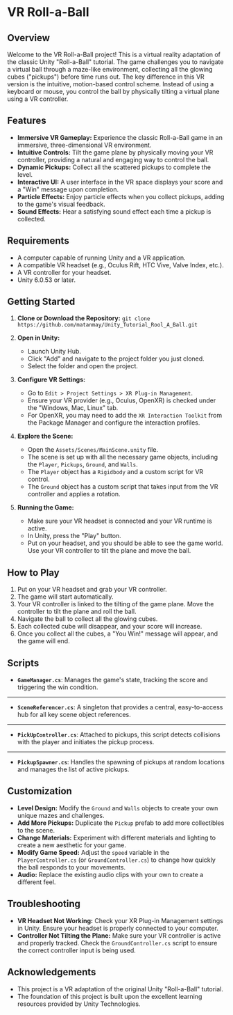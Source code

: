 # VR Roll-a-Ball

## Overview

Welcome to the VR Roll-a-Ball project! This is a virtual reality adaptation of the classic Unity "Roll-a-Ball" tutorial. The game challenges you to navigate a virtual ball through a maze-like environment, collecting all the glowing cubes ("pickups") before time runs out. The key difference in this VR version is the intuitive, motion-based control scheme. Instead of using a keyboard or mouse, you control the ball by physically tilting a virtual plane using a VR controller.

## Features

- **Immersive VR Gameplay:** Experience the classic Roll-a-Ball game in an immersive, three-dimensional VR environment.
- **Intuitive Controls:** Tilt the game plane by physically moving your VR controller, providing a natural and engaging way to control the ball.
- **Dynamic Pickups:** Collect all the scattered pickups to complete the level.
- **Interactive UI:** A user interface in the VR space displays your score and a "Win" message upon completion.
- **Particle Effects:** Enjoy particle effects when you collect pickups, adding to the game's visual feedback.
- **Sound Effects:** Hear a satisfying sound effect each time a pickup is collected.

## Requirements

- A computer capable of running Unity and a VR application.
- A compatible VR headset (e.g., Oculus Rift, HTC Vive, Valve Index, etc.).
- A VR controller for your headset.
- Unity 6.0.53 or later.

## Getting Started

1.  **Clone or Download the Repository:**
    `git clone https://github.com/matanmay/Unity_Tutorial_Rool_A_Ball.git`

2.  **Open in Unity:**
    - Launch Unity Hub.
    - Click "Add" and navigate to the project folder you just cloned.
    - Select the folder and open the project.

3.  **Configure VR Settings:**
    - Go to `Edit > Project Settings > XR Plug-in Management`.
    - Ensure your VR provider (e.g., Oculus, OpenXR) is checked under the "Windows, Mac, Linux" tab.
    - For OpenXR, you may need to add the `XR Interaction Toolkit` from the Package Manager and configure the interaction profiles.

4.  **Explore the Scene:**
    - Open the `Assets/Scenes/MainScene.unity` file.
    - The scene is set up with all the necessary game objects, including the `Player`, `Pickups`, `Ground`, and `Walls`.
    - The `Player` object has a `Rigidbody` and a custom script for VR control.
    - The `Ground` object has a custom script that takes input from the VR controller and applies a rotation.

5.  **Running the Game:**
    - Make sure your VR headset is connected and your VR runtime is active.
    - In Unity, press the "Play" button.
    - Put on your headset, and you should be able to see the game world. Use your VR controller to tilt the plane and move the ball.

## How to Play

1.  Put on your VR headset and grab your VR controller.
2.  The game will start automatically.
3.  Your VR controller is linked to the tilting of the game plane. Move the controller to tilt the plane and roll the ball.
4.  Navigate the ball to collect all the glowing cubes.
5.  Each collected cube will disappear, and your score will increase.
6.  Once you collect all the cubes, a "You Win!" message will appear, and the game will end.

## Scripts
- **`GameManager.cs`**: Manages the game's state, tracking the score and triggering the win condition.
***
- **`SceneReferencer.cs`**: A singleton that provides a central, easy-to-access hub for all key scene object references.
***
- **`PickUpController.cs`**: Attached to pickups, this script detects collisions with the player and initiates the pickup process.
***
- **`PickupSpawner.cs`**: Handles the spawning of pickups at random locations and manages the list of active pickups.

## Customization

-   **Level Design:** Modify the `Ground` and `Walls` objects to create your own unique mazes and challenges.
-   **Add More Pickups:** Duplicate the `Pickup` prefab to add more collectibles to the scene.
-   **Change Materials:** Experiment with different materials and lighting to create a new aesthetic for your game.
-   **Modify Game Speed:** Adjust the `speed` variable in the `PlayerController.cs` (or `GroundController.cs`) to change how quickly the ball responds to your movements.
-   **Audio:** Replace the existing audio clips with your own to create a different feel.

## Troubleshooting

-   **VR Headset Not Working:** Check your XR Plug-in Management settings in Unity. Ensure your headset is properly connected to your computer.
-   **Controller Not Tilting the Plane:** Make sure your VR controller is active and properly tracked. Check the `GroundController.cs` script to ensure the correct controller input is being used.

## Acknowledgements

-   This project is a VR adaptation of the original Unity "Roll-a-Ball" tutorial.
-   The foundation of this project is built upon the excellent learning resources provided by Unity Technologies.
